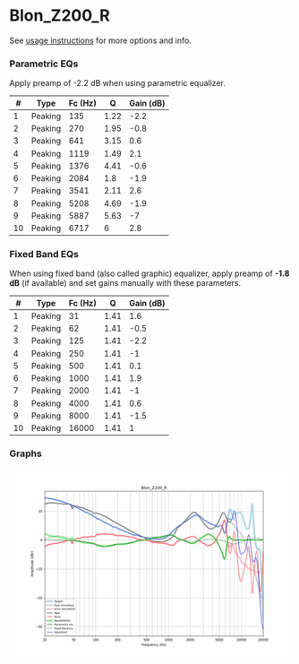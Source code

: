 # Blon_Z200_R
See [usage instructions](https://github.com/jaakkopasanen/AutoEq#usage) for more options and info.

### Parametric EQs
Apply preamp of -2.2 dB when using parametric equalizer.

|   # | Type    |   Fc (Hz) |    Q |   Gain (dB) |
|-----|---------|-----------|------|-------------|
|   1 | Peaking |       135 | 1.22 |        -2.2 |
|   2 | Peaking |       270 | 1.95 |        -0.8 |
|   3 | Peaking |       641 | 3.15 |         0.6 |
|   4 | Peaking |      1119 | 1.49 |         2.1 |
|   5 | Peaking |      1376 | 4.41 |        -0.6 |
|   6 | Peaking |      2084 | 1.8  |        -1.9 |
|   7 | Peaking |      3541 | 2.11 |         2.6 |
|   8 | Peaking |      5208 | 4.69 |        -1.9 |
|   9 | Peaking |      5887 | 5.63 |        -7   |
|  10 | Peaking |      6717 | 6    |         2.8 |

### Fixed Band EQs
When using fixed band (also called graphic) equalizer, apply preamp of **-1.8 dB** (if available) and set gains manually with these parameters.

|   # | Type    |   Fc (Hz) |    Q |   Gain (dB) |
|-----|---------|-----------|------|-------------|
|   1 | Peaking |        31 | 1.41 |         1.6 |
|   2 | Peaking |        62 | 1.41 |        -0.5 |
|   3 | Peaking |       125 | 1.41 |        -2.2 |
|   4 | Peaking |       250 | 1.41 |        -1   |
|   5 | Peaking |       500 | 1.41 |         0.1 |
|   6 | Peaking |      1000 | 1.41 |         1.9 |
|   7 | Peaking |      2000 | 1.41 |        -1   |
|   8 | Peaking |      4000 | 1.41 |         0.6 |
|   9 | Peaking |      8000 | 1.41 |        -1.5 |
|  10 | Peaking |     16000 | 1.41 |         1   |

### Graphs
![](./Blon_Z200_R.png)
